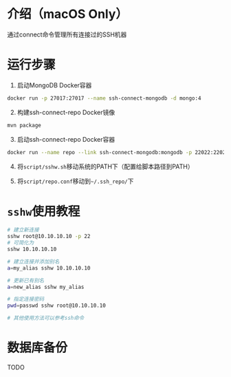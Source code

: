 # 介绍（macOS Only）
通过connect命令管理所有连接过的SSH机器

# 运行步骤
1. 启动MongoDB Docker容器
```bash
docker run -p 27017:27017 --name ssh-connect-mongodb -d mongo:4
```

2. 构建ssh-connect-repo Docker镜像
```bash
mvn package
```

3. 启动ssh-connect-repo Docker容器
```bash
docker run --name repo --link ssh-connect-mongodb:mongodb -p 22022:22022 -d ydrdy/ssh-connect-repo:tag
```

4. 将`script/sshw.sh`移动系统的PATH下（配置给脚本路径到PATH）

5. 将`script/repo.conf`移动到`~/.ssh_repo/`下

# `sshw`使用教程
```bash
# 建立新连接
sshw root@10.10.10.10 -p 22
# 可简化为
sshw 10.10.10.10

# 建立连接并添加别名
a=my_alias sshw 10.10.10.10

# 更新已有别名
a=new_alias sshw my_alias

# 指定连接密码
pwd=passwd sshw root@10.10.10.10

# 其他使用方法可以参考ssh命令
```

# 数据库备份
TODO